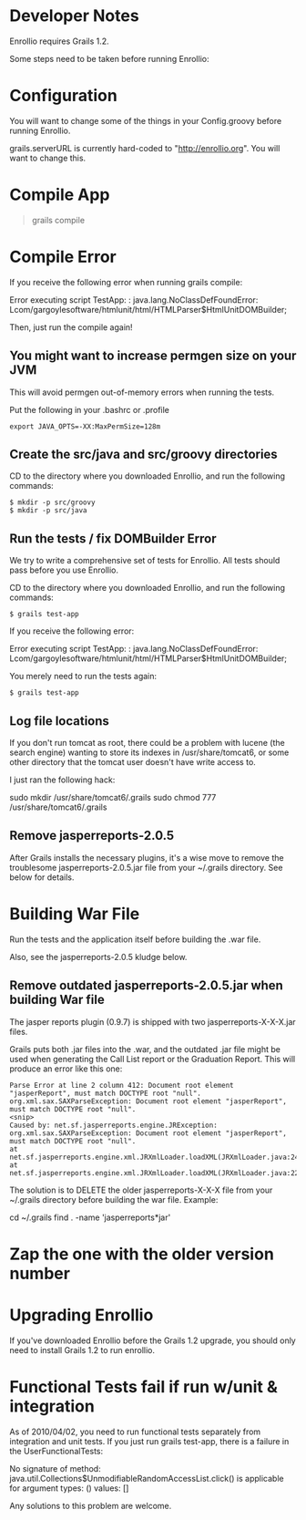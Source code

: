 # Developer Notes

Enrollio requires Grails 1.2.

Some steps need to be taken before running Enrollio:

# Configuration

You will want to change some of the things in your Config.groovy before running
Enrollio.

grails.serverURL is currently hard-coded to "http://enrollio.org".  You will want
to change this.

# Compile App

> grails compile

# Compile Error

If you receive the following error when running grails compile:

  Error executing script TestApp: : java.lang.NoClassDefFoundError: 
  Lcom/gargoylesoftware/htmlunit/html/HTMLParser$HtmlUnitDOMBuilder;

Then, just run the compile again!

## You might want to increase permgen size on your JVM

This will avoid permgen out-of-memory errors when running the tests.

Put the following in your .bashrc or .profile

    export JAVA_OPTS=-XX:MaxPermSize=128m

## Create the src/java and src/groovy directories

CD to the directory where you downloaded Enrollio, and run the following commands:
  
    $ mkdir -p src/groovy
    $ mkdir -p src/java

## Run the tests / fix DOMBuilder Error

We try to write a comprehensive set of tests for Enrollio.
All tests should pass before you use Enrollio.

CD to the directory where you downloaded Enrollio, and run the following commands:

    $ grails test-app

If you receive the following error:

  Error executing script TestApp: : java.lang.NoClassDefFoundError: 
  Lcom/gargoylesoftware/htmlunit/html/HTMLParser$HtmlUnitDOMBuilder;

You merely need to run the tests again:

    $ grails test-app

## Log file locations

If you don't run tomcat as root, there could be a problem with lucene (the search engine)
wanting to store its indexes in /usr/share/tomcat6, or some other directory that the 
tomcat user doesn't have write access to.

I just ran the following hack:

  sudo mkdir /usr/share/tomcat6/.grails 
  sudo chmod 777 /usr/share/tomcat6/.grails

## Remove jasperreports-2.0.5

After Grails installs the necessary plugins, it's a wise move to remove the troublesome
jasperreports-2.0.5.jar file from your ~/.grails directory.  See below for details.

# Building War File

Run the tests and the application itself before building the .war file.

Also, see the jasperreports-2.0.5 kludge below.

## Remove outdated jasperreports-2.0.5.jar when building War file

The jasper reports plugin (0.9.7) is shipped with two jasperreports-X-X-X.jar files.

Grails puts both .jar files into the .war, and the outdated .jar file might be used
when generating the Call List report or the Graduation Report.  This will produce an error
like this one:

    Parse Error at line 2 column 412: Document root element "jasperReport", must match DOCTYPE root "null".
    org.xml.sax.SAXParseException: Document root element "jasperReport", must match DOCTYPE root "null".
    <snip>
    Caused by: net.sf.jasperreports.engine.JRException: org.xml.sax.SAXParseException: Document root element "jasperReport", must match DOCTYPE root "null".
	at net.sf.jasperreports.engine.xml.JRXmlLoader.loadXML(JRXmlLoader.java:243)
	at net.sf.jasperreports.engine.xml.JRXmlLoader.loadXML(JRXmlLoader.java:226)

The solution is to DELETE the older jasperreports-X-X-X file from your ~/.grails directory
before building the war file.  Example:

  cd ~/.grails
  find . -name 'jasperreports*jar'
  # Zap the one with the older version number
	

# Upgrading Enrollio

If you've downloaded Enrollio before the Grails 1.2 upgrade, you should
only need to install Grails 1.2 to run enrollio.

# Functional Tests fail if run w/unit & integration

As of 2010/04/02, you need to run functional tests separately from integration and
unit tests.  If you just run grails test-app, there is a failure in the UserFunctionalTests:

  No signature of method: java.util.Collections$UnmodifiableRandomAccessList.click() is 
  applicable for argument types: () values: []

Any solutions to this problem are welcome.
